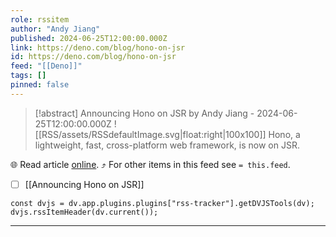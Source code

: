 ```yaml
---
role: rssitem
author: "Andy Jiang"
published: 2024-06-25T12:00:00.000Z
link: https://deno.com/blog/hono-on-jsr
id: https://deno.com/blog/hono-on-jsr
feed: "[[Deno]]"
tags: []
pinned: false
---
```


> [!abstract] Announcing Hono on JSR by Andy Jiang - 2024-06-25T12:00:00.000Z
> ![[RSS/assets/RSSdefaultImage.svg|float:right|100x100]] Hono, a lightweight, fast, cross-platform web framework, is now on JSR.

🌐 Read article [online](https://deno.com/blog/hono-on-jsr). ⤴ For other items in this feed see `= this.feed`.

- [ ] [[Announcing Hono on JSR]]

~~~dataviewjs
const dvjs = dv.app.plugins.plugins["rss-tracker"].getDVJSTools(dv);
dvjs.rssItemHeader(dv.current());
~~~

- - -
